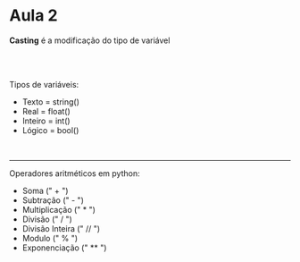 # Aula 2

<strong>Casting</strong> é a modificação do tipo de variável

<br/>
<br/>

Tipos de variáveis:

- Texto = string()
- Real = float()
- Inteiro = int()
- Lógico = bool()

<br/>
<hr/>

Operadores aritméticos em python:

- Soma (" + ")
- Subtração (" - ")
- Multiplicação (" \* ")
- Divisão (" / ")
- Divisão Inteira (" // ")
- Modulo (" % ")
- Exponenciação (" \*\* ")
